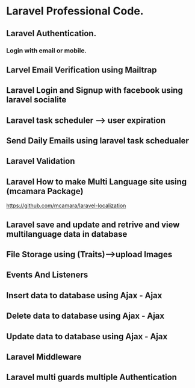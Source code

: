 # Laravel Professional Code.
## Laravel Authentication.
### Login with email or mobile.
## Larvel Email Verification using Mailtrap
## Laravel Login and Signup with facebook using laravel socialite
## Laravel task scheduler --> user expiration
## Send Daily Emails using laravel task schedualer
## Laravel Validation 
## Laravel How to make Multi Language site using (mcamara Package)
https://github.com/mcamara/laravel-localization
## Laravel save and update and retrive and view multilanguage data in database
## File Storage using (Traits)-->upload Images
## Events And Listeners
##  Insert data to database using Ajax - Ajax
##  Delete data to database using Ajax - Ajax
##  Update data to database using Ajax - Ajax
## Laravel Middleware
## Laravel multi guards multiple Authentication








